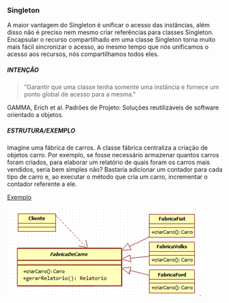 ### Singleton

A maior vantagem do Singleton é unificar o acesso das instâncias, além disso  não é preciso nem mesmo criar referências para classes Singleton. Encapsular o recurso compartilhado em uma classe Singleton torna muito mais fácil sincronizar o acesso, ao mesmo tempo que nós unificamos o acesso aos recursos, nós compartilhamos todos eles.

##### INTENÇÃO

>“Garantir que uma classe tenha somente uma instância e fornece um ponto global de acesso para a mesma.”  

GAMMA, Erich et al. Padrões de Projeto: Soluções reutilizáveis de software orientado a objetos.

##### ESTRUTURA/EXEMPLO

Imagine uma fábrica de carros. A classe fábrica centraliza a criação de objetos carro. Por exemplo, se fosse necessário armazenar quantos carros foram criados, para elaborar um relatório de quais foram os carros mais vendidos, seria bem simples não? Bastaria adicionar um contador para cada tipo de carro e, ao executar o método que cria um carro, incrementar o contador referente a ele.

[Exemplo](https://bit.ly/33PEogz)

![singleton](singleton.png) .